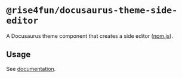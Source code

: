 # `@rise4fun/docusaurus-theme-side-editor`

A Docusaurus theme component that creates a side editor  ([npm.js](https://www.npmjs.com/package/@rise4fun/docusaurus-theme-side-editor)).

## Usage

See [documentation](https://microsoft.github.io/docusaurus-plugins-rise4fun/docs/plugins/docusaurus-theme-side-editor).
